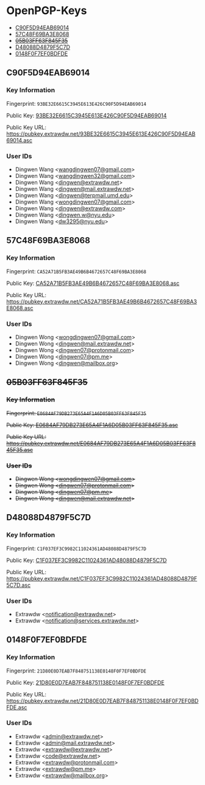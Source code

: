 # OpenPGP-Keys

- [C90F5D94EAB69014](#c90f5d94eab69014)
- [57C48F69BA3E8068](#57c48f69ba3e8068)
- ~~[05B03FF63F845F35](#05b03ff63f845f35)~~
- [D48088D4879F5C7D](#d48088d4879f5c7d)
- [0148F0F7EF0BDFDE](#0148f0f7ef0bdfde)

## C90F5D94EAB69014

### Key Information

Fingerprint: `93BE32E6615C3945E613E426C90F5D94EAB69014`

Public Key: [93BE32E6615C3945E613E426C90F5D94EAB69014](query.html?id=93BE32E6615C3945E613E426C90F5D94EAB69014)

Public Key URL: <https://pubkey.extrawdw.net/93BE32E6615C3945E613E426C90F5D94EAB69014.asc>

### User IDs

- Dingwen Wang \<wangdingwen07@gmail.com\>
- Dingwen Wang \<wangdingwen32@gmail.com\>
- Dingwen Wang \<dingwen@extrawdw.net\>
- Dingwen Wang \<dingwen@mail.extrawdw.net\>
- Dingwen Wang \<dingwen@terpmail.umd.edu\>
- Dingwen Wang \<wongdingwen07@gmail.com\>
- Dingwen Wang \<dingwen@extrawdw.com\>
- Dingwen Wang \<dingwen.w@nyu.edu\>
- Dingwen Wang \<dw3295@nyu.edu\>

## 57C48F69BA3E8068

### Key Information

Fingerprint: `CA52A71B5FB3AE49B6B4672657C48F69BA3E8068`

Public Key: [CA52A71B5FB3AE49B6B4672657C48F69BA3E8068.asc](query.html?id=CA52A71B5FB3AE49B6B4672657C48F69BA3E8068)

Public Key URL: <https://pubkey.extrawdw.net/CA52A71B5FB3AE49B6B4672657C48F69BA3E8068.asc>

### User IDs

- Dingwen Wong \<wongdingwen07@gmail.com\>
- Dingwen Wong \<dingwen@mail.extrawdw.net\>
- Dingwen Wong \<dingwen07@protonmail.com\>
- Dingwen Wong \<dingwen07@pm.me\>
- Dingwen Wong \<dingwen@mailbox.org\>

## ~~05B03FF63F845F35~~

### ~~Key Information~~

~~Fingerprint: `E0684AF79DB273E65A4F1A6D05B03FF63F845F35`~~

~~Public Key: [E0684AF79DB273E65A4F1A6D05B03FF63F845F35.asc](query.html?id=E0684AF79DB273E65A4F1A6D05B03FF63F845F35)~~

~~Public Key URL: <https://pubkey.extrawdw.net/E0684AF79DB273E65A4F1A6D05B03FF63F845F35.asc>~~

### ~~User IDs~~

- ~~Dingwen Wong \<wongdingwen07@gmail.com\>~~
- ~~Dingwen Wong \<dingwen07@protonmail.com\>~~
- ~~Dingwen Wong \<dingwen07@pm.me\>~~
- ~~Dingwen Wong \<dingwen@mail.extrawdw.net\>~~

## D48088D4879F5C7D

### Key Information

Fingerprint: `C1F037EF3C9982C11024361AD48088D4879F5C7D`

Public Key: [C1F037EF3C9982C11024361AD48088D4879F5C7D](query.html?id=C1F037EF3C9982C11024361AD48088D4879F5C7D)

Public Key URL: <https://pubkey.extrawdw.net/C1F037EF3C9982C11024361AD48088D4879F5C7D.asc>

### User IDs

- Extrawdw \<notification@extrawdw.net\>
- Extrawdw \<notification@services.extrawdw.net\>

## 0148F0F7EF0BDFDE

### Key Information

Fingerprint: `21D80E0D7EAB7F848751138E0148F0F7EF0BDFDE`

Public Key: [21D80E0D7EAB7F848751138E0148F0F7EF0BDFDE](query.html?id=21D80E0D7EAB7F848751138E0148F0F7EF0BDFDE)

Public Key URL: <https://pubkey.extrawdw.net/21D80E0D7EAB7F848751138E0148F0F7EF0BDFDE.asc>

### User IDs

- Extrawdw \<admin@extrawdw.net\>
- Extrawdw \<admin@mail.extrawdw.net\>
- Extrawdw \<extrawdw@extrawdw.net\>
- Extrawdw \<code@extrawdw.net\>
- Extrawdw \<extrawdw@protonmail.com\>
- Extrawdw \<extrawdw@pm.me\>
- Extrawdw \<extrawdw@mailbox.org\>
